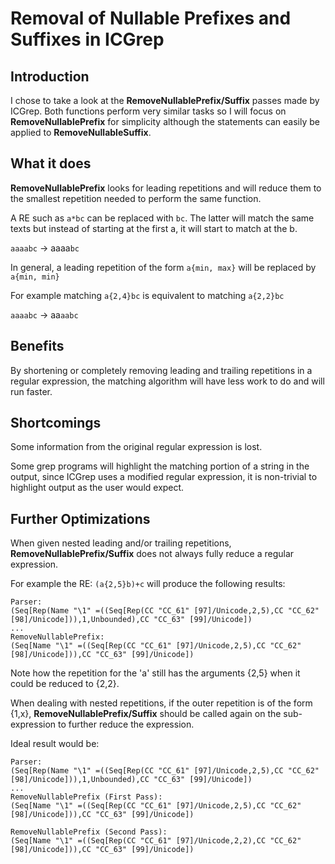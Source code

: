 # Removal of Nullable Prefixes and Suffixes in ICGrep


## Introduction

I chose to take a look at the **RemoveNullablePrefix/Suffix** passes made by ICGrep.
Both functions perform very similar tasks so I will focus on **RemoveNullablePrefix** for simplicity although the statements can easily be applied to **RemoveNullableSuffix**.

## What it does

**RemoveNullablePrefix** looks for leading repetitions and will reduce them to the
smallest repetition needed to perform the same function.

A RE such as ````a*bc```` can be replaced with ````bc````. The latter will match
the same texts but instead of starting at the first a, it will start to match
at the b.

  `aaaabc` -> aaaa`bc`

In general, a leading repetition of the form ````a{min, max}```` will be
replaced by ````a{min, min}````

For example matching ````a{2,4}bc```` is equivalent to matching ````a{2,2}bc````

  `aaaabc` -> aa`aabc`

## Benefits

By shortening or completely removing leading and trailing repetitions in a
regular expression, the matching algorithm will have less work to do and will
run faster.

## Shortcomings

Some information from the original regular expression is lost.

Some grep programs will highlight the matching portion of a string in the
output, since ICGrep uses a modified regular expression, it is
non-trivial to highlight output as the user would expect.

## Further Optimizations

When given nested leading and/or trailing repetitions, **RemoveNullablePrefix/Suffix**
does not always fully reduce a regular expression.

For example the RE: ````(a{2,5}b)+c```` will produce the following results:

````
Parser:
(Seq[Rep(Name "\1" =((Seq[Rep(CC "CC_61" [97]/Unicode,2,5),CC "CC_62" [98]/Unicode])),1,Unbounded),CC "CC_63" [99]/Unicode])
...
RemoveNullablePrefix:
(Seq[Name "\1" =((Seq[Rep(CC "CC_61" [97]/Unicode,2,5),CC "CC_62" [98]/Unicode])),CC "CC_63" [99]/Unicode])
````

Note how the repetition for the 'a' still has the arguments {2,5} when it could
be reduced to {2,2}.

When dealing with nested repetitions, if the outer repetition is of the form {1,x},
**RemoveNullablePrefix/Suffix** should be called again on the sub-expression to further
reduce the expression.

Ideal result would be:

````
Parser:
(Seq[Rep(Name "\1" =((Seq[Rep(CC "CC_61" [97]/Unicode,2,5),CC "CC_62" [98]/Unicode])),1,Unbounded),CC "CC_63" [99]/Unicode])
...
RemoveNullablePrefix (First Pass):
(Seq[Name "\1" =((Seq[Rep(CC "CC_61" [97]/Unicode,2,5),CC "CC_62" [98]/Unicode])),CC "CC_63" [99]/Unicode])

RemoveNullablePrefix (Second Pass):
(Seq[Name "\1" =((Seq[Rep(CC "CC_61" [97]/Unicode,2,2),CC "CC_62" [98]/Unicode])),CC "CC_63" [99]/Unicode])
````
